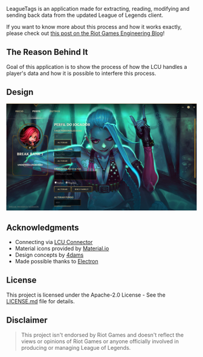 LeagueTags is an application made for extracting, reading, modifying and sending back data from the updated League of Legends client.

If you want to know more about this process and how it works exactly, please check out [this post on the Riot Games Engineering Blog](https://engineering.riotgames.com/news/architecture-league-client-update)!

## The Reason Behind It

Goal of this application is to show the process of how the LCU handles a player's data and how it is possible to interfere this process.

## Design

![Preview](https://github.com/BreakXD/leaguetags/blob/master/images/previews/2.png)

## Acknowledgments

* Connecting via [LCU Connector](https://www.npmjs.com/package/lcu-connector)
* Material icons provided by [Material.io](https://material.io/icons/)
* Design concepts by [4dams](https://github.com/4dams/LeagueToolkit)
* Made possible thanks to [Electron](https://electronjs.org/)

## License

This project is licensed under the Apache-2.0 License - See the [LICENSE.md](LICENSE.md) file for details.

## Disclaimer

> This project isn't endorsed by Riot Games and doesn't reflect the views or opinions of Riot Games or anyone officially involved in producing or managing League of Legends.
